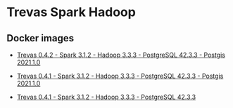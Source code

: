 # Trevas Spark Hadoop

## Docker images

- [Trevas 0.4.2 - Spark 3.1.2 - Hadoop 3.3.3 - PostgreSQL 42.3.3 - Postgis 2021.1.0](TODO)

- [Trevas 0.4.1 - Spark 3.1.2 - Hadoop 3.3.3 - PostgreSQL 42.3.3 - Postgis 2021.1.0](https://hub.docker.com/layers/spark-hadoop/inseefrlab/spark-hadoop/trevas-0.4.1-spark-3.2.1-hadoop-3.3.1-postgresql-42.3.3-postgis-2021.1.0/images/sha256-2c620a750fae26d9e0b3ef6da6b5886379c4b1232f60872293f6df134b3f9314?context=explore)

- [Trevas 0.4.1 - Spark 3.1.2 - Hadoop 3.3.3 - PostgreSQL 42.3.3](https://hub.docker.com/layers/238107404/inseefrlab/spark-hadoop/trevas-0.4.1-spark-3.2.1-hadoop-3.3.1-postgresql-42.3.3/images/sha256-b67bf0c29d7388ae36f062fb015a4e04c3a8189b386e37e069081ee9475a55ec?context=repo)
